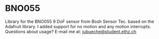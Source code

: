 # BNO055

Library for the BNO055 9 DoF sensor from Bosh Sensor Tec. based on the Adafruit library. I added support for no motion and any motion interrupts. Questions about usage? E-mail me at: jubueche@student.ethz.ch
